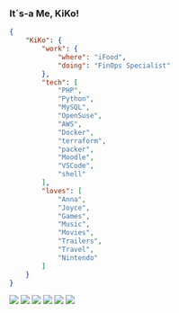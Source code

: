 ### It´s-a Me, KiKo!

```json
{
	"KiKo": {
		"work": {
			"where": "iFood",
			"doing": "FinOps Specialist"
		},
		"tech": [
			"PHP",
			"Python",
			"MySQL",
			"OpenSuse",
			"AWS",
			"Docker",
			"terraform",
			"packer",
			"Moodle",
			"VSCode",
			"shell"
		],
		"loves": [
			"Anna",
			"Joyce",
			"Games",
			"Music",
			"Movies",
			"Trailers",
			"Travel",
			"Nintendo"
		]
	}
}
```

[![](https://img.shields.io/badge/portifolio-kiko.sh-1?style=flat&logo=google-chrome&logoColor=white&color=yellowgreen)](https://kiko.sh)
[![](https://img.shields.io/badge/twitter-felipekiko-1?style=flat&logo=twitter&logoColor=white&color=yellowgreen)](https://twitter.com/felipekiko)
[![](https://img.shields.io/badge/linkedin-felipekiko-1?style=flat&logo=linkedin&logoColor=white&color=yellowgreen)](https://www.linkedin.com/in/felipekiko)
[![](https://img.shields.io/badge/medium-felipekiko-1?style=flat&logo=medium&logoColor=white&color=yellowgreen)](https://felipekiko.medium.com)
[![](https://img.shields.io/badge/slideshare-felipecampos41-1?style=flat&logo=slideshare&logoColor=white&color=yellowgreen)](https://pt2.slideshare.net/FelipeCampos41)
[![](https://img.shields.io/badge/facebook-hiperkiko-1?style=flat&logo=facebook&logoColor=white&color=yellowgreen)](https://www.facebook.com/hiperkiko)


